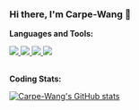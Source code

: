 ### Hi there, I'm Carpe-Wang 👋


**Languages and Tools:**  

<a href="https://github.com/neoclide/coc.nvim" rel="nofollow">
  <img src="https://img.shields.io/badge/Vim-coc.nvim, make vim great again-yellowgreen" />
</a>
<a href="https://www.typescriptlang.org/" rel="nofollow">
  <img src="https://img.shields.io/badge/TypeScript-strict-blue" />
</a>
<a href="https://github.com/vuejs/composition-api" rel="nofollow">
  <img src="https://img.shields.io/badge/Vue-3.x/2.x & VCA & TS-brightgreen" />
</a>
<a href="https://flutter.dev" rel="nofollow">
  <img src="https://img.shields.io/badge/Flutter-Dart-yellow" />
</a>
<br />
<br />

**Coding Stats:**  

[![Carpe-Wang's GitHub stats](https://github-readme-stats.vercel.app/api?username=Carpe-Wang&show_icons=true&custom_title=GitHub%20Stats)](https://github.com/anuraghazra/github-readme-stats)

<a href="https://visitor-badge.glitch.me/badge?page_id=Carpe-Wang.Carpe-Wang"></a>
